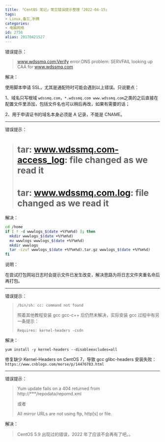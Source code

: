 ```yaml
---
title: 「CentOS 笔记」常见错误提示整理「2022-04-15」
tags:
- Linux,备忘,折腾
categories:
- 电脑网络
id: 2756
alias: 20170421527
---
```


错误提示：

> www.wdssmq.com:Verify error:DNS problem: SERVFAIL looking up CAA for www.wdssmq.com

<!--more-->

解决：

使用脚本申请 SSL，尤其是通配符时可能会遇到以上错误。只说要点：

1、域名只写根域 `wdssmq.com`，`*.wdssmq.com www.wdssmq.com`之类的之后直接在配置文件里添加，包括文件名也可以稍后再改，如果有需要的话；

2、用于申请证书的域名本身必须是 A 记录，不能是 CNAME。

----------------------------

错误提示：

> # tar: www.wdssmq.com-access_log: file changed as we read it
>
> # tar: www.wdssmq.com.log: file changed as we read it

解决：

```bash
cd /home
if [ ! -d wwwlogs_$(date +%Y%m%d) ]; then
  mkdir wwwlogs_$(date +%Y%m%d)
  mv wwwlogs wwwlogs_$(date +%Y%m%d)
  mkdir wwwlogs
  tar -czvf wwwlogs_$(date +%Y%m%d).tar.gz wwwlogs_$(date +%Y%m%d)
fi
```

说明：

在尝试打包网站日志时会提示文件已发生改变，解决思路为将日志文件夹重名命后再打包。

-----------------

错误提示：

> `/bin/sh: cc: command not found`
>
> 照着其他教程安装 gcc gcc-c++ 后仍然未解决，实际安装 gcc 过程中有另一条提示：
>
> `Requires: kernel-headers -csdn`

解决：

```bahs
yum install -y kernel-headers --disableexcludes=all
```

修复缺少 Kernel-Headers on CentOS 7，导致 gcc glibc-headers 安装失败：
`https://www.cnblogs.com/morse/p/14476783.html`

-----------------

错误提示：

> Yum update fails on a 404 returned from http://***/repodata/repomd.xml
>
> 或者
>
> All mirror URLs are not using ftp, http[s] or file.

解决：

> CentOS 5.9 出现过的错误，2022 年了应该不会再有了吧。。
